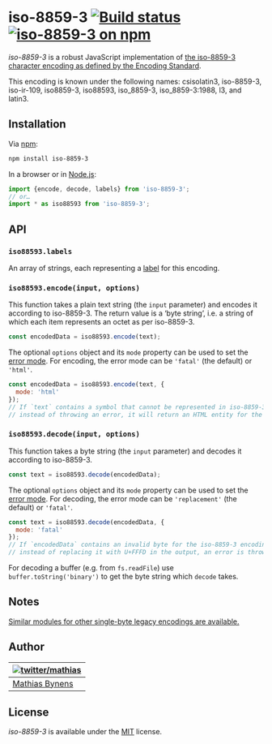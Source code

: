 # iso-8859-3 [![Build status](https://github.com/mathiasbynens/iso-8859-3/workflows/run-checks/badge.svg)](https://github.com/mathiasbynens/iso-8859-3/actions?query=workflow%3Arun-checks) [![iso-8859-3 on npm](https://img.shields.io/npm/v/iso-8859-3)](https://www.npmjs.com/package/iso-8859-3)

_iso-8859-3_ is a robust JavaScript implementation of [the iso-8859-3 character encoding as defined by the Encoding Standard](https://encoding.spec.whatwg.org/#iso-8859-3).

This encoding is known under the following names: csisolatin3, iso-8859-3, iso-ir-109, iso8859-3, iso88593, iso_8859-3, iso_8859-3:1988, l3, and latin3.

## Installation

Via [npm](https://www.npmjs.com/):

```bash
npm install iso-8859-3
```

In a browser or in [Node.js](https://nodejs.org/):

```js
import {encode, decode, labels} from 'iso-8859-3';
// or…
import * as iso88593 from 'iso-8859-3';
```

## API

### `iso88593.labels`

An array of strings, each representing a [label](https://encoding.spec.whatwg.org/#label) for this encoding.

### `iso88593.encode(input, options)`

This function takes a plain text string (the `input` parameter) and encodes it according to iso-8859-3. The return value is a ‘byte string’, i.e. a string of which each item represents an octet as per iso-8859-3.

```js
const encodedData = iso88593.encode(text);
```

The optional `options` object and its `mode` property can be used to set the [error mode](https://encoding.spec.whatwg.org/#error-mode). For encoding, the error mode can be `'fatal'` (the default) or `'html'`.

```js
const encodedData = iso88593.encode(text, {
  mode: 'html'
});
// If `text` contains a symbol that cannot be represented in iso-8859-3,
// instead of throwing an error, it will return an HTML entity for the symbol.
```

### `iso88593.decode(input, options)`

This function takes a byte string (the `input` parameter) and decodes it according to iso-8859-3.

```js
const text = iso88593.decode(encodedData);
```

The optional `options` object and its `mode` property can be used to set the [error mode](https://encoding.spec.whatwg.org/#error-mode). For decoding, the error mode can be `'replacement'` (the default) or `'fatal'`.

```js
const text = iso88593.decode(encodedData, {
  mode: 'fatal'
});
// If `encodedData` contains an invalid byte for the iso-8859-3 encoding,
// instead of replacing it with U+FFFD in the output, an error is thrown.
```

For decoding a buffer (e.g. from `fs.readFile`) use `buffer.toString('binary')` to get the byte string which `decode` takes.

## Notes

[Similar modules for other single-byte legacy encodings are available.](https://www.npmjs.com/browse/keyword/legacy-encoding)

## Author

| [![twitter/mathias](https://gravatar.com/avatar/24e08a9ea84deb17ae121074d0f17125?s=70)](https://twitter.com/mathias "Follow @mathias on Twitter") |
|---|
| [Mathias Bynens](https://mathiasbynens.be/) |

## License

_iso-8859-3_ is available under the [MIT](https://mths.be/mit) license.
